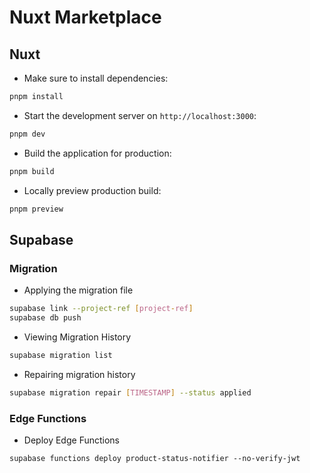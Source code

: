 # Nuxt Marketplace

## Nuxt

- Make sure to install dependencies:

```bash
pnpm install
```

- Start the development server on `http://localhost:3000`:

```bash
pnpm dev
```

- Build the application for production:

```bash
pnpm build
```

- Locally preview production build:

```bash
pnpm preview
```

## Supabase

### Migration

- Applying the migration file

```bash
supabase link --project-ref [project-ref]
supabase db push
```

- Viewing Migration History

```bash
supabase migration list
```

- Repairing migration history

```bash
supabase migration repair [TIMESTAMP] --status applied
```

### Edge Functions

- Deploy Edge Functions

```
supabase functions deploy product-status-notifier --no-verify-jwt
```